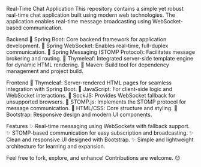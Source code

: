 Real-Time Chat Application
This repository contains a simple yet robust real-time chat application built using modern web technologies. The application enables real-time message broadcasting using WebSocket-based communication.

Backend
🔹 Spring Boot: Core backend framework for application development.
🔹 Spring WebSocket: Enables real-time, full-duplex communication.
🔹 Spring Messaging (STOMP Protocol): Facilitates message brokering and routing.
🔹 Thymeleaf: Integrated server-side template engine for dynamic HTML rendering.
🔹 Maven: Build tool for dependency management and project build.

Frontend
🔸 Thymeleaf: Server-rendered HTML pages for seamless integration with Spring Boot.
🔸 JavaScript: For client-side logic and WebSocket interactions.
🔸 SockJS: Provides WebSocket fallback for unsupported browsers.
🔸 STOMP.js: Implements the STOMP protocol for message communication.
🔸 HTML/CSS: Core structure and styling.
🔸 Bootstrap: Responsive design and modern UI components.

Features
✨ Real-time messaging using WebSockets with fallback support.
✨ STOMP-based communication for easy subscription and broadcasting.
✨ Clean and responsive UI designed with Bootstrap.
✨ Simple and lightweight architecture for learning and expansion.

Feel free to fork, explore, and enhance! Contributions are welcome. 😊
